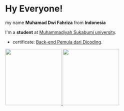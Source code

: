 # Hy Everyone! 

my name **Muhamad Dwi Fahriza** from **Indonesia**

I'm a **student** at [Muhammadiyah Sukabumi university](https://ummi.ac.id/).

- certificate:
[Back-end Pemula dari Dicoding](https://www.dicoding.com/certificates/4EXGYGO6DXRL).

<p align="left">
<a href="https://github.com/dwifahriza45">
  <img height="180em" src="https://github-readme-stats-eight-theta.vercel.app/api?username=dwifahriza45&show_icons=true&theme=algolia&include_all_commits=true&count_private=true"/>
  <img height="180em" src="https://github-readme-stats-eight-theta.vercel.app/api/top-langs/?username=dwifahriza45&layout=compact&langs_count=8&theme=algolia"/>
</a>
</p>
